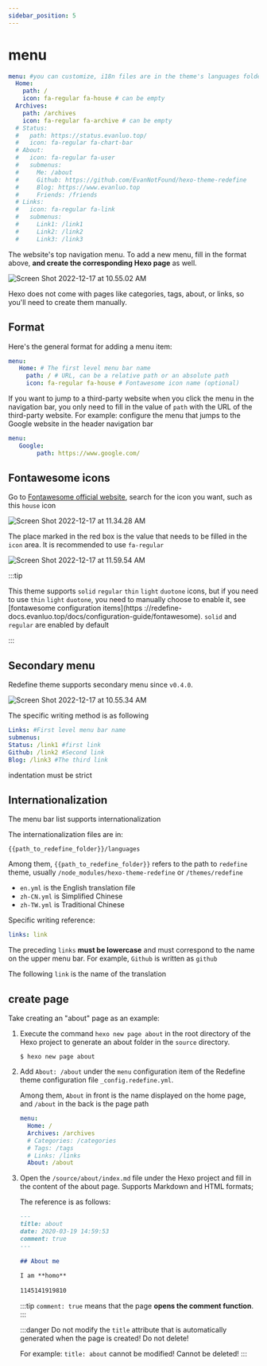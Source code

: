 ```yaml
---
sidebar_position: 5
---
```


# menu

```yaml
menu: #you can customize, i18n files are in the theme's languages folder. fa-regular recommended
  Home: 
    path: / 
    icon: fa-regular fa-house # can be empty
  Archives: 
    path: /archives 
    icon: fa-regular fa-archive # can be empty
  # Status: 
  #   path: https://status.evanluo.top/
  #   icon: fa-regular fa-chart-bar
  # About: 
  #   icon: fa-regular fa-user
  #   submenus:
  #     Me: /about
  #     Github: https://github.com/EvanNotFound/hexo-theme-redefine
  #     Blog: https://www.evanluo.top
  #     Friends: /friends
  # Links: 
  #   icon: fa-regular fa-link
  #   submenus:
  #     Link1: /link1
  #     Link2: /link2
  #     Link3: /link3
```

The website's top navigation menu. To add a new menu, fill in the format above, **and create the corresponding Hexo page** as well.

![Screen Shot 2022-12-17 at 10.55.02 AM](https://evan.beee.top/img/Screen%20Shot%202022-12-17%20at%2010.55.02%20AM.png)

Hexo does not come with pages like categories, tags, about, or links, so you'll need to create them manually.

## Format

Here's the general format for adding a menu item:


```yaml
menu:
   Home: # The first level menu bar name
     path: / # URL, can be a relative path or an absolute path
     icon: fa-regular fa-house # Fontawesome icon name (optional)
```

If you want to jump to a third-party website when you click the menu in the navigation bar, you only need to fill in the value of `path` with the URL of the third-party website.
For example: configure the menu that jumps to the Google website in the header navigation bar

```yaml
menu:
   Google:
   		path: https://www.google.com/
```

## Fontawesome icons

Go to [Fontawesome official website](https://fontawesome.com/search), search for the icon you want, such as this `house` icon

![Screen Shot 2022-12-17 at 11.34.28 AM](https://evan.beee.top/img/Screen%20Shot%202022-12-17%20at%2011.34.28%20AM.png)



The place marked in the red box is the value that needs to be filled in the `icon` area. It is recommended to use `fa-regular`

![Screen Shot 2022-12-17 at 11.59.54 AM](https://evan.beee.top/img/Screen%20Shot%202022-12-17%20at%2011.59.54%20AM.png)

:::tip

This theme supports `solid` `regular` `thin` `light` `duotone` icons, but if you need to use `thin` `light` `duotone`, you need to manually choose to enable it, see [fontawesome configuration items](https ://redefine-docs.evanluo.top/docs/configuration-guide/fontawesome). `solid` and `regular` are enabled by default

:::

## Secondary menu

Redefine theme supports secondary menu since `v0.4.0`.

![Screen Shot 2022-12-17 at 10.55.34 AM](https://evan.beee.top/img/Screen%20Shot%202022-12-17%20at%2010.55.34%20AM.png)

The specific writing method is as following

```yaml
Links: #First level menu bar name
submenus:
Status: /link1 #first link
Github: /link2 #Second link
Blog: /link3 #The third link
```

indentation must be strict

## Internationalization

The menu bar list supports internationalization

The internationalization files are in:

```shell
{{path_to_redefine_folder}}/languages
```

Among them, `{{path_to_redefine_folder}}` refers to the path to `redefine` theme, usually `/node_modules/hexo-theme-redefine` or `/themes/redefine`

- `en.yml` is the English translation file
- `zh-CN.yml` is Simplified Chinese
- `zh-TW.yml` is Traditional Chinese

Specific writing reference:

```yaml
links: link
```

The preceding `links` **must be lowercase** and must correspond to the name on the upper menu bar. For example, `Github` is written as `github`

The following `link` is the name of the translation

## create page

Take creating an "about" page as an example:

1. Execute the command `hexo new page about` in the root directory of the Hexo project to generate an about folder in the `source` directory.

    ```shell
    $ hexo new page about
    ```

2. Add `About: /about` under the `menu` configuration item of the Redefine theme configuration file `_config.redefine.yml`.

    Among them, `About` in front is the name displayed on the home page, and `/about` in the back is the page path

    ```yaml
    menu:
      Home: /
      Archives: /archives
      # Categories: /categories
      # Tags: /tags
      # Links: /links
      About: /about
    ```

3. Open the `/source/about/index.md` file under the Hexo project and fill in the content of the about page.
    Supports Markdown and HTML formats;

    The reference is as follows:

    ```markdown
    ---
    title: about
    date: 2020-03-19 14:59:53
    comment: true
    ---
      
    ## About me
      
    I am **homo**
      
    1145141919810
    ```

    :::tip
    `comment: true` means that the page **opens the comment function**.
    :::

    :::danger
    Do not modify the `title` attribute that is automatically generated when the page is created! Do not delete!

    For example: `title: about` cannot be modified! Cannot be deleted!
    :::
